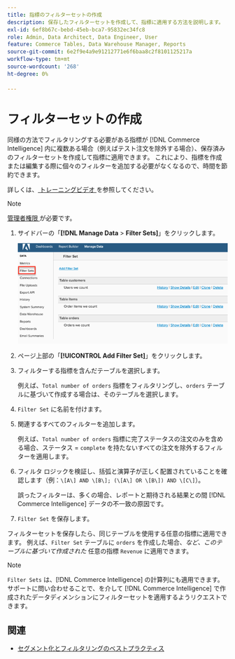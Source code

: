 ```yaml
---
title: 指標のフィルターセットの作成
description: 保存したフィルターセットを作成して、指標に適用する方法を説明します。
exl-id: 6ef8b67c-bebd-45eb-bca7-95832ec34fc8
role: Admin, Data Architect, Data Engineer, User
feature: Commerce Tables, Data Warehouse Manager, Reports
source-git-commit: 6e2f9e4a9e91212771e6f6baa8c2f8101125217a
workflow-type: tm+mt
source-wordcount: '268'
ht-degree: 0%

---
```


# フィルターセットの作成

同様の方法でフィルタリングする必要がある指標が [!DNL Commerce Intelligence] 内に複数ある場合（例えばテスト注文を除外する場合）、保存済みのフィルターセットを作成して指標に適用できます。 これにより、指標を作成または編集する際に個々のフィルターを追加する必要がなくなるので、時間を節約できます。

詳しくは、[ トレーニングビデオ ](https://experienceleague.adobe.com/docs/commerce-knowledge-base/kb/how-to/mbi-training-video-filter-sets.html?lang=ja) を参照してください。

>[!NOTE]
>
>[ 管理者権限 ](../../administrator/user-management/user-management.md) が必要です。

1. サイドバーの「**[!DNL Manage Data** > **Filter Sets]**」をクリックします。

   ![](../../assets/create-filter-sets.png)

1. ページ上部の「**[!UICONTROL Add Filter Set]**」をクリックします。

1. フィルターする指標を含んだテーブルを選択します。

   例えば、`Total number of orders` 指標をフィルタリングし、`orders` テーブルに基づいて作成する場合は、そのテーブルを選択します。

1. `Filter Set` に名前を付けます。

1. 関連するすべてのフィルターを追加します。

   例えば、`Total number of orders` 指標に完了ステータスの注文のみを含める場合、ステータス = `complete` を持たないすべての注文を除外するフィルターを適用します。

1. フィルタ ロジックを検証し、括弧と演算子が正しく配置されていることを確認します（例：`\[A\] AND \[B\]; (\[A\] OR \[B\]) AND \[C\]`）。

   誤ったフィルターは、多くの場合、レポートと期待される結果との間 [!DNL Commerce Intelligence] データの不一致の原因です。

1. `Filter Set` を保存します。

フィルターセットを保存したら、同じテーブルを使用する任意の指標に適用できます。 例えば、`Filter Set` テーブルに `orders` を作成した場合、*など、このテーブルに基づいて作成された* 任意の指標 `Revenue` に適用できます。

>[!NOTE]
>
>`Filter Sets` は、[!DNL Commerce Intelligence] の計算列にも適用できます。 サポートに問い合わせることで、を介して [!DNL Commerce Intelligence] で作成されたデータディメンションにフィルターセットを適用するようリクエストできます。

## 関連

* [セグメント化とフィルタリングのベストプラクティス](../../best-practices/segment-filter.md)
